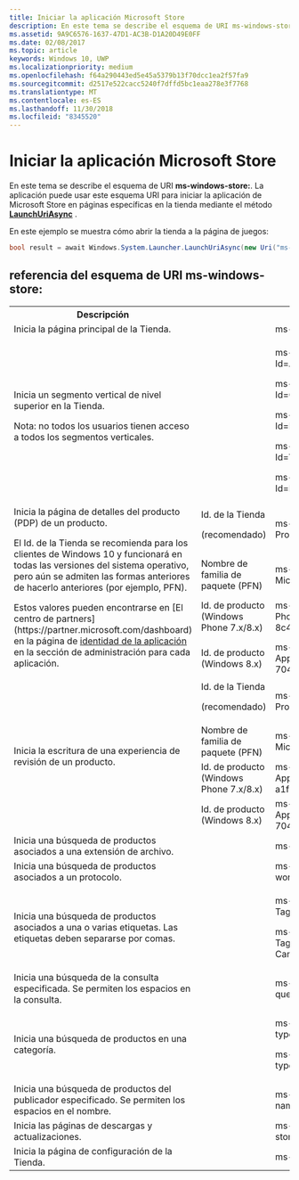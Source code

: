 ```yaml
---
title: Iniciar la aplicación Microsoft Store
description: En este tema se describe el esquema de URI ms-windows-store. La aplicación puede usar este esquema URI para iniciar la aplicación de Microsoft Store en páginas específicas en la tienda.
ms.assetid: 9A9C6576-1637-47D1-AC3B-D1A20D49E0FF
ms.date: 02/08/2017
ms.topic: article
keywords: Windows 10, UWP
ms.localizationpriority: medium
ms.openlocfilehash: f64a290443ed5e45a5379b13f70dcc1ea2f57fa9
ms.sourcegitcommit: d2517e522cacc5240f7dffd5bc1eaa278e3f7768
ms.translationtype: MT
ms.contentlocale: es-ES
ms.lasthandoff: 11/30/2018
ms.locfileid: "8345520"
---
```

# <a name="launch-the-microsoft-store-app"></a>Iniciar la aplicación Microsoft Store



En este tema se describe el esquema de URI **ms-windows-store:**. La aplicación puede usar este esquema URI para iniciar la aplicación de Microsoft Store en páginas específicas en la tienda mediante el método [**LaunchUriAsync**](https://msdn.microsoft.com/library/windows/apps/hh701476) .

En este ejemplo se muestra cómo abrir la tienda a la página de juegos:

```cs
bool result = await Windows.System.Launcher.LaunchUriAsync(new Uri("ms-windows-store://navigatetopage/?Id=Games"));
```

## <a name="ms-windows-store-uri-scheme-reference"></a>referencia del esquema de URI ms-windows-store:

<table>
<tr><th>Descripción</th><th></th><th>Esquema de URI</th></tr>
<tr><td>Inicia la página principal de la Tienda.</td><td /><td>ms-windows-store://home</td></tr>
<tr><td>Inicia un segmento vertical de nivel superior en la Tienda.<p>Nota: no todos los usuarios tienen acceso a todos los segmentos verticales.</p>
</td><td /><td>
<p>ms-windows-store://navigatetopage/?Id=Apps </p>
<p>ms-windows-store://navigatetopage/?Id=Games</p>
<p>ms-windows-store://navigatetopage/?Id=Music</p>
<p>ms-windows-store://navigatetopage/?Id=Video</p>
<p>ms-windows-store://navigatetopage/?Id=LOB</p>
</td>
</tr>
<tr>
<td rowspan="4">Inicia la página de detalles del producto (PDP) de un producto. <p>El Id. de la Tienda se recomienda para los clientes de Windows 10 y funcionará en todas las versiones del sistema operativo, pero aún se admiten las formas anteriores de hacerlo anteriores (por ejemplo, PFN).</p>
<p>Estos valores pueden encontrarse en [El centro de partners](https://partner.microsoft.com/dashboard) en la página de <a href="https://msdn.microsoft.com/library/windows/apps/mt148561.aspx">identidad de la aplicación</a> en la sección de administración para cada aplicación.</p>
</td>
<td>
Id. de la Tienda <p>(recomendado)</p>
</td>
<td>
<p>ms-windows-store://pdp/?ProductId=9WZDNCRFHVJL</p>
</td>
</tr>
<tr>
<td>Nombre de familia de paquete (PFN)</td>
<td>ms-windows-store://pdp/?PFN= Microsoft.Office.OneNote_8wekyb3d8bbwe
</td>
</tr>
<tr>
<td>Id. de producto (Windows Phone 7.x/8.x)</td>
<td>ms-windows-store://pdp/?PhoneAppId=ca05b3ab-f157-450c-8c49-a1f127f5e71d </td>
</tr>
<tr>
<td>Id. de producto (Windows 8.x)</td>
<td>ms-windows-store://pdp/?AppId=f022389f-f3a6-417e-ad23-704fbdf57117
</td>
</tr>
<tr>
<td rowspan="4">Inicia la escritura de una experiencia de revisión de un producto.</td>
<td>Id. de la Tienda <p>(recomendado)</p></td>
<td>ms-windows-store://review/?ProductId=9WZDNCRFHVJL </td>
</tr>
<tr>
<td>Nombre de familia de paquete (PFN)</td>
<td>ms-windows-store://review/?PFN= Microsoft.Office.OneNote_8wekyb3d8bbwe
</td>
</tr>
<tr>
<td>Id. de producto (Windows Phone 7.x/8.x)</td>
<td>ms-windows-store://reviewapp/?AppId=ca05b3ab-f157-450c-8c49-a1f127f5e71d </td>
</tr>
<tr>
<td>Id. de producto (Windows 8.x)</td>
<td>ms-windows-store://review/?AppId=f022389f-f3a6-417e-ad23-704fbdf57117 </td>
</tr>
<tr>
<td>Inicia una búsqueda de productos asociados a una extensión de archivo. </td>
<td />
<td>ms-windows-store://assoc/?FileExt=pdf
</td>
</tr>
<tr>
<td>Inicia una búsqueda de productos asociados a un protocolo.</td>
<td />
<td>ms-windows-store://assoc/?Protocol=ms-word </td>
</tr>
<tr>
<td>Inicia una búsqueda de productos asociados a una o varias etiquetas. Las etiquetas deben separarse por comas.
</td>
<td />
<td>
<p>ms-windows-store://assoc/?Tags=Photos_Rich_Media_Edit </p>
<p>ms-windows-store://assoc/?Tags=Photos_Rich_Media_Edit, Camera_Capture_App</p>
</td>
</tr>
<tr>
<td>
Inicia una búsqueda de la consulta especificada. Se permiten los espacios en la consulta.
</td>
<td />
<td>ms-windows-store://search/?query=OneNote </td>
</tr>
<tr>
<td>Inicia una búsqueda de productos en una categoría.</td>
<td />
<td>
<p>ms-windows-store://browse/?type=Apps&amp;cat=Productivity</p>
<p>ms-windows-store://browse/?type=Apps&amp;cat=Health+%26+fitness </p>
</td>
</tr>
<tr>
<td>Inicia una búsqueda de productos del publicador especificado. Se permiten los espacios en el nombre.
</td>
<td />
<td>ms-windows-store://publisher/?name=Microsoft Corporation
</td>
</tr>
<tr><td>Inicia las páginas de descargas y actualizaciones.</td>
<td />
<td>ms-windows-store://downloadsandupdates </td>
</tr>
<tr>
<td>Inicia la página de configuración de la Tienda.</td>
<td />
<td>ms-windows-store://settings </td>
</tr>
</table>

 

 
